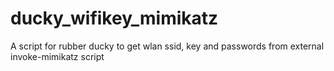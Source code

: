 # ducky_wifikey_mimikatz
A script for rubber ducky to get wlan ssid, key and passwords from external invoke-mimikatz script
